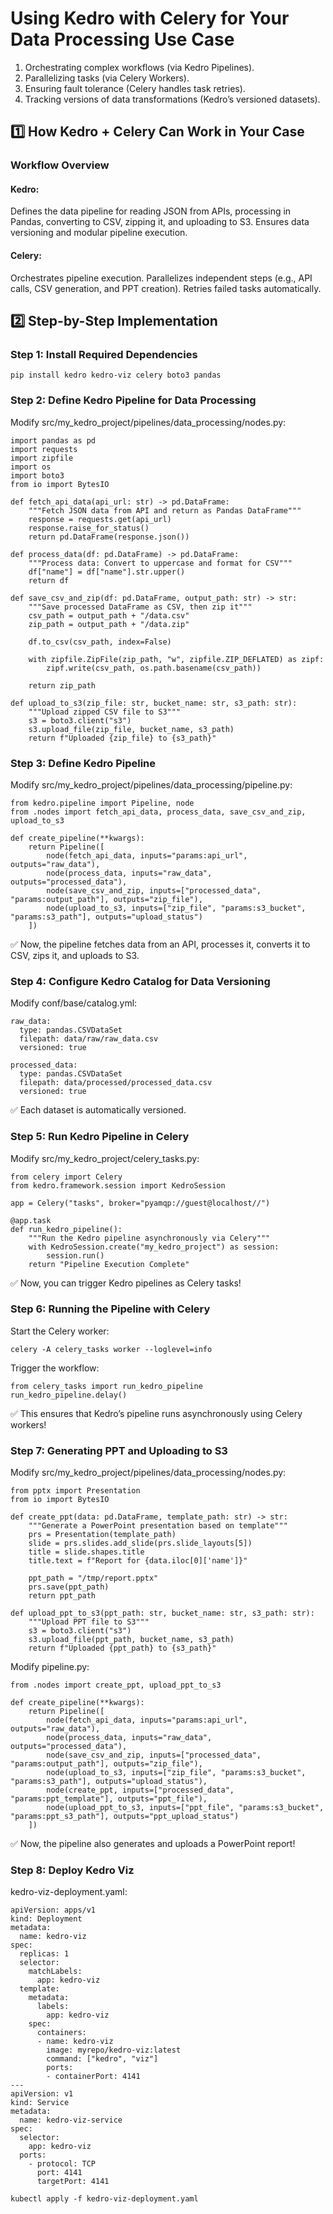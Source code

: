 # Using Kedro with Celery for Your Data Processing Use Case


1. Orchestrating complex workflows (via Kedro Pipelines).
2. Parallelizing tasks (via Celery Workers).
3. Ensuring fault tolerance (Celery handles task retries).
4. Tracking versions of data transformations (Kedro’s versioned datasets).

## 1️⃣ How Kedro + Celery Can Work in Your Case
### Workflow Overview
#### Kedro:
Defines the data pipeline for reading JSON from APIs, processing in Pandas, converting to CSV, zipping it, and uploading to S3.
Ensures data versioning and modular pipeline execution.

#### Celery:
Orchestrates pipeline execution.
Parallelizes independent steps (e.g., API calls, CSV generation, and PPT creation).
Retries failed tasks automatically.

## 2️⃣ Step-by-Step Implementation
### Step 1: Install Required Dependencies
```
pip install kedro kedro-viz celery boto3 pandas
```

### Step 2: Define Kedro Pipeline for Data Processing
Modify src/my_kedro_project/pipelines/data_processing/nodes.py:
```
import pandas as pd
import requests
import zipfile
import os
import boto3
from io import BytesIO

def fetch_api_data(api_url: str) -> pd.DataFrame:
    """Fetch JSON data from API and return as Pandas DataFrame"""
    response = requests.get(api_url)
    response.raise_for_status()
    return pd.DataFrame(response.json())

def process_data(df: pd.DataFrame) -> pd.DataFrame:
    """Process data: Convert to uppercase and format for CSV"""
    df["name"] = df["name"].str.upper()
    return df

def save_csv_and_zip(df: pd.DataFrame, output_path: str) -> str:
    """Save processed DataFrame as CSV, then zip it"""
    csv_path = output_path + "/data.csv"
    zip_path = output_path + "/data.zip"

    df.to_csv(csv_path, index=False)

    with zipfile.ZipFile(zip_path, "w", zipfile.ZIP_DEFLATED) as zipf:
        zipf.write(csv_path, os.path.basename(csv_path))
    
    return zip_path

def upload_to_s3(zip_file: str, bucket_name: str, s3_path: str):
    """Upload zipped CSV file to S3"""
    s3 = boto3.client("s3")
    s3.upload_file(zip_file, bucket_name, s3_path)
    return f"Uploaded {zip_file} to {s3_path}"
```

###  Step 3: Define Kedro Pipeline
Modify src/my_kedro_project/pipelines/data_processing/pipeline.py:

```
from kedro.pipeline import Pipeline, node
from .nodes import fetch_api_data, process_data, save_csv_and_zip, upload_to_s3

def create_pipeline(**kwargs):
    return Pipeline([
        node(fetch_api_data, inputs="params:api_url", outputs="raw_data"),
        node(process_data, inputs="raw_data", outputs="processed_data"),
        node(save_csv_and_zip, inputs=["processed_data", "params:output_path"], outputs="zip_file"),
        node(upload_to_s3, inputs=["zip_file", "params:s3_bucket", "params:s3_path"], outputs="upload_status")
    ])
```

✅ Now, the pipeline fetches data from an API, processes it, converts it to CSV, zips it, and uploads to S3.

### Step 4: Configure Kedro Catalog for Data Versioning
Modify conf/base/catalog.yml:
```
raw_data:
  type: pandas.CSVDataSet
  filepath: data/raw/raw_data.csv
  versioned: true

processed_data:
  type: pandas.CSVDataSet
  filepath: data/processed/processed_data.csv
  versioned: true
```  
✅ Each dataset is automatically versioned.

### Step 5: Run Kedro Pipeline in Celery
Modify src/my_kedro_project/celery_tasks.py:
```
from celery import Celery
from kedro.framework.session import KedroSession

app = Celery("tasks", broker="pyamqp://guest@localhost//")

@app.task
def run_kedro_pipeline():
    """Run the Kedro pipeline asynchronously via Celery"""
    with KedroSession.create("my_kedro_project") as session:
        session.run()
    return "Pipeline Execution Complete"
```    
✅ Now, you can trigger Kedro pipelines as Celery tasks!

### Step 6: Running the Pipeline with Celery
Start the Celery worker:
```
celery -A celery_tasks worker --loglevel=info
```
Trigger the workflow:
```
from celery_tasks import run_kedro_pipeline
run_kedro_pipeline.delay()
```
✅ This ensures that Kedro’s pipeline runs asynchronously using Celery workers!

### Step 7: Generating PPT and Uploading to S3
Modify src/my_kedro_project/pipelines/data_processing/nodes.py:
```
from pptx import Presentation
from io import BytesIO

def create_ppt(data: pd.DataFrame, template_path: str) -> str:
    """Generate a PowerPoint presentation based on template"""
    prs = Presentation(template_path)
    slide = prs.slides.add_slide(prs.slide_layouts[5])
    title = slide.shapes.title
    title.text = f"Report for {data.iloc[0]['name']}"

    ppt_path = "/tmp/report.pptx"
    prs.save(ppt_path)
    return ppt_path

def upload_ppt_to_s3(ppt_path: str, bucket_name: str, s3_path: str):
    """Upload PPT file to S3"""
    s3 = boto3.client("s3")
    s3.upload_file(ppt_path, bucket_name, s3_path)
    return f"Uploaded {ppt_path} to {s3_path}"
```

Modify pipeline.py:

```
from .nodes import create_ppt, upload_ppt_to_s3

def create_pipeline(**kwargs):
    return Pipeline([
        node(fetch_api_data, inputs="params:api_url", outputs="raw_data"),
        node(process_data, inputs="raw_data", outputs="processed_data"),
        node(save_csv_and_zip, inputs=["processed_data", "params:output_path"], outputs="zip_file"),
        node(upload_to_s3, inputs=["zip_file", "params:s3_bucket", "params:s3_path"], outputs="upload_status"),
        node(create_ppt, inputs=["processed_data", "params:ppt_template"], outputs="ppt_file"),
        node(upload_ppt_to_s3, inputs=["ppt_file", "params:s3_bucket", "params:ppt_s3_path"], outputs="ppt_upload_status")
    ])
```    
✅ Now, the pipeline also generates and uploads a PowerPoint report!

### Step 8: Deploy Kedro Viz
kedro-viz-deployment.yaml:
```commandline
apiVersion: apps/v1
kind: Deployment
metadata:
  name: kedro-viz
spec:
  replicas: 1
  selector:
    matchLabels:
      app: kedro-viz
  template:
    metadata:
      labels:
        app: kedro-viz
    spec:
      containers:
      - name: kedro-viz
        image: myrepo/kedro-viz:latest
        command: ["kedro", "viz"]
        ports:
        - containerPort: 4141
---
apiVersion: v1
kind: Service
metadata:
  name: kedro-viz-service
spec:
  selector:
    app: kedro-viz
  ports:
    - protocol: TCP
      port: 4141
      targetPort: 4141

```

```commandline
kubectl apply -f kedro-viz-deployment.yaml
```